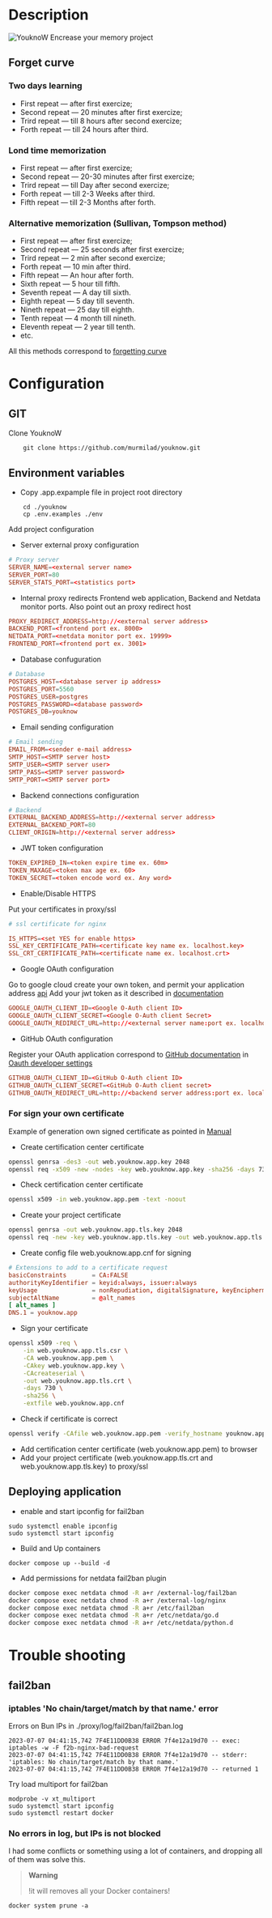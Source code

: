 # Description

![YouknoW](https://github.com/murmilad/youknow/blob/main/front/library/public/images/logo_small.svg "") Encrease your memory project

## Forget curve


### Two days learning
* First repeat — after first exercize;
* Second repeat — 20 minutes after first exercize;
* Trird repeat — till 8 hours after second exercize;
* Forth repeat — till 24 hours after third.
### Lond time memorization
* First repeat — after first exercize;
* Second repeat — 20-30 minutes after first exercize;
* Trird repeat — till Day  after second exercize;
* Forth repeat — till 2-3 Weeks after third.
* Fifth repeat — till 2-3 Months after forth.
### Alternative  memorization (Sullivan, Tompson method)
* First repeat — after first exercize;
* Second repeat — 25 seconds after first exercize;
* Trird repeat — 2 min after second exercize;
* Forth repeat — 10 min after third.
* Fifth repeat — An hour after forth.
* Sixth repeat — 5 hour till fifth.
* Seventh repeat — A day till sixth.
* Eighth repeat — 5 day till seventh.
* Nineth repeat — 25 day till eighth.
* Tenth repeat — 4 month till nineth.
* Eleventh repeat — 2 year till tenth.
* etc.

All this methods correspond to [forgetting curve](https://en.wikipedia.org/wiki/Forgetting_curve)

# Configuration

## GIT
Clone YouknoW
```shell
    git clone https://github.com/murmilad/youknow.git
```
## Environment variables
* Copy .app.expample file in project root directory
```shell
    cd ./youknow
    cp .env.examples ./env
```


Add project configuration

* Server external proxy configuration

```conf
# Proxy server
SERVER_NAME=<external server name>
SERVER_PORT=80
SERVER_STATS_PORT=<statistics port>
```

* Internal proxy redirects
Frontend web application, Backend and Netdata monitor ports.
Also point out an proxy redirect host
```conf
PROXY_REDIRECT_ADDRESS=http://<external server address>
BACKEND_PORT=<frontend port ex. 8000>
NETDATA_PORT=<netdata monitor port ex. 19999>
FRONTEND_PORT=<frontend port ex. 3001>
```

* Database confuguration

```conf
# Database
POSTGRES_HOST=<database server ip address>
POSTGRES_PORT=5560
POSTGRES_USER=postgres
POSTGRES_PASSWORD=<database password>
POSTGRES_DB=youknow
```

* Email sending configuration

```conf
# Email sending
EMAIL_FROM=<sender e-mail address>
SMTP_HOST=<SMTP server host>
SMTP_USER=<SMTP server user>
SMTP_PASS=<SMTP server password>
SMTP_PORT=<SMTP server port>
```

* Backend connections configuration

```conf
# Backend
EXTERNAL_BACKEND_ADDRESS=http://<external server address>
EXTERNAL_BACKEND_PORT=80
CLIENT_ORIGIN=http://<external server address>
```


* JWT token configuration
```conf
TOKEN_EXPIRED_IN=<token expire time ex. 60m>
TOKEN_MAXAGE=<token max age ex. 60>
TOKEN_SECRET=<token encode word ex. Any word>
```

* Enable/Disable HTTPS

Put your certificates in proxy/ssl

```conf
# ssl certificate for nginx

IS_HTTPS=<set YES for enable https> 
SSL_KEY_CERTIFICATE_PATH=<certificate key name ex. localhost.key>
SSL_CRT_CERTIFICATE_PATH=<certificate name ex. localhost.crt>

```


* Google OAuth configuration

Go to google cloud create your own token, and permit your application address [api](https://console.cloud.google.com/apis/)
Add your jwt token as it described in [documentation](https://blog.logrocket.com/guide-adding-google-login-react-app/#acquiring-google-client-id-project)

```conf
GOOGLE_OAUTH_CLIENT_ID=<Google O-Auth client ID>
GOOGLE_OAUTH_CLIENT_SECRET=<Google O-Auth client Secret>
GOOGLE_OAUTH_REDIRECT_URL=http://<external server name:port ex. localhost:8000>/api/sessions/oauth/google
```

* GitHub OAuth configuration

Register your OAuth application correspond to [GitHub documentation](https://docs.github.com/en/apps/oauth-apps/building-oauth-apps/authorizing-oauth-apps#web-application-flow) in [Oauth developer settings](https://github.com/settings/developers)

```conf
GITHUB_OAUTH_CLIENT_ID=<GitHub O-Auth client ID>
GITHUB_OAUTH_CLIENT_SECRET=<GitHub O-Auth client secret>
GITHUB_OAUTH_REDIRECT_URL=http://<backend server address:port ex. localhost:8000>/api/sessions/oauth/github
```

###  For sign your own certificate

Example of generation own signed certificate as pointed in [Manual](https://dgu2000.medium.com/working-with-self-signed-certificates-in-chrome-walkthrough-edition-a238486e6858)
 
* Create certification center certificate
```bash
openssl genrsa -des3 -out web.youknow.app.key 2048
openssl req -x509 -new -nodes -key web.youknow.app.key -sha256 -days 730 -out web.youknow.app.pem
```

* Check certification center certificate

```bash
openssl x509 -in web.youknow.app.pem -text -noout
```

* Create your project certificate

```bash
openssl genrsa -out web.youknow.app.tls.key 2048
openssl req -new -key web.youknow.app.tls.key -out web.youknow.app.tls.csr
```
* Create config file web.youknow.app.cnf for signing

```conf
# Extensions to add to a certificate request
basicConstraints       = CA:FALSE
authorityKeyIdentifier = keyid:always, issuer:always
keyUsage               = nonRepudiation, digitalSignature, keyEncipherment, dataEncipherment
subjectAltName         = @alt_names
[ alt_names ]
DNS.1 = youknow.app
```

* Sign your certificate

```bash
openssl x509 -req \
    -in web.youknow.app.tls.csr \
    -CA web.youknow.app.pem \
    -CAkey web.youknow.app.key \
    -CAcreateserial \
    -out web.youknow.app.tls.crt \
    -days 730 \
    -sha256 \
    -extfile web.youknow.app.cnf
```

* Check if certificate is correct  
```bash
openssl verify -CAfile web.youknow.app.pem -verify_hostname youknow.app web.youknow.app.tls.crt
```
* Add certification center certificate (web.youknow.app.pem) to browser
* Add your project certificate (web.youknow.app.tls.crt and web.youknow.app.tls.key) to proxy/ssl

## Deploying application
* enable and start ipconfig for fail2ban
```shell
sudo systemctl enable ipconfig
sudo systemctl start ipconfig
```
* Build and Up containers
```shell
docker compose up --build -d
```

* Add permissions for netdata fail2ban plugin 

```bash
docker compose exec netdata chmod -R a+r /external-log/fail2ban
docker compose exec netdata chmod -R a+r /external-log/nginx
docker compose exec netdata chmod -R a+r /etc/fail2ban
docker compose exec netdata chmod -R a+r /etc/netdata/go.d
docker compose exec netdata chmod -R a+r /etc/netdata/python.d
```

# Trouble shooting
## fail2ban
### iptables 'No chain/target/match by that name.' error
Errors on Bun IPs in ./proxy/log/fail2ban/fail2ban.log
```log
2023-07-07 04:41:15,742 7F4E11DD0B38 ERROR 7f4e12a19d70 -- exec: iptables -w -F f2b-nginx-bad-request
2023-07-07 04:41:15,742 7F4E11DD0B38 ERROR 7f4e12a19d70 -- stderr: 'iptables: No chain/target/match by that name.'
2023-07-07 04:41:15,742 7F4E11DD0B38 ERROR 7f4e12a19d70 -- returned 1
```
Try load multiport for fail2ban
```shell
modprobe -v xt_multiport
sudo systemctl start ipconfig
sudo systemctl restart docker
```
### No errors in log, but IPs is not blocked
I had some conflicts  or something using a lot of containers, and dropping all of them was solve this.
> **Warning**
> 
> !it will removes all your Docker containers!
```shell
docker system prune -a
```
